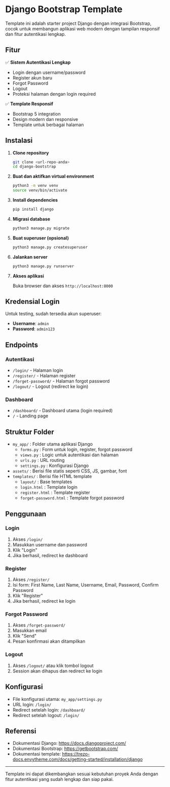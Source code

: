 # Django Bootstrap Template

Template ini adalah starter project Django dengan integrasi Bootstrap, cocok untuk membangun aplikasi web modern dengan tampilan responsif dan fitur autentikasi lengkap.

## Fitur

✅ **Sistem Autentikasi Lengkap**
- Login dengan username/password
- Register akun baru
- Forgot Password
- Logout
- Proteksi halaman dengan login required

✅ **Template Responsif**
- Bootstrap 5 integration
- Design modern dan responsive
- Template untuk berbagai halaman

## Instalasi

1. **Clone repository**

   ```bash
   git clone <url-repo-anda>
   cd django-bootstrap
   ```

2. **Buat dan aktifkan virtual environment**

   ```bash
   python3 -m venv venv
   source venv/bin/activate
   ```

3. **Install dependencies**

   ```bash
   pip install django
   ```

4. **Migrasi database**

   ```bash
   python3 manage.py migrate
   ```

5. **Buat superuser (opsional)**

   ```bash
   python3 manage.py createsuperuser
   ```

6. **Jalankan server**

   ```bash
   python3 manage.py runserver
   ```

7. **Akses aplikasi**

   Buka browser dan akses `http://localhost:8000`

## Kredensial Login

Untuk testing, sudah tersedia akun superuser:
- **Username**: `admin`
- **Password**: `admin123`

## Endpoints

### Autentikasi
- `/login/` - Halaman login
- `/register/` - Halaman register
- `/forget-password/` - Halaman forgot password
- `/logout/` - Logout (redirect ke login)

### Dashboard
- `/dashboard/` - Dashboard utama (login required)
- `/` - Landing page

## Struktur Folder

- `my_app/` : Folder utama aplikasi Django
  - `forms.py` : Form untuk login, register, forgot password
  - `views.py` : Logic untuk autentikasi dan halaman
  - `urls.py` : URL routing
  - `settings.py` : Konfigurasi Django
- `assets/` : Berisi file statis seperti CSS, JS, gambar, font
- `templates/` : Berisi file HTML template
  - `layout/` : Base templates
  - `login.html` : Template login
  - `register.html` : Template register
  - `forget-password.html` : Template forgot password

## Penggunaan

### Login
1. Akses `/login/`
2. Masukkan username dan password
3. Klik "Login"
4. Jika berhasil, redirect ke dashboard

### Register
1. Akses `/register/`
2. Isi form: First Name, Last Name, Username, Email, Password, Confirm Password
3. Klik "Register"
4. Jika berhasil, redirect ke login

### Forgot Password
1. Akses `/forget-password/`
2. Masukkan email
3. Klik "Send"
4. Pesan konfirmasi akan ditampilkan

### Logout
1. Akses `/logout/` atau klik tombol logout
2. Session akan dihapus dan redirect ke login

## Konfigurasi

- File konfigurasi utama: `my_app/settings.py`
- URL login: `/login/`
- Redirect setelah login: `/dashboard/`
- Redirect setelah logout: `/login/`

## Referensi

- Dokumentasi Django: https://docs.djangoproject.com/
- Dokumentasi Bootstrap: https://getbootstrap.com/
- Dokumentasi template: https://trezo-docs.envytheme.com/docs/getting-started/installation/django

---

Template ini dapat dikembangkan sesuai kebutuhan proyek Anda dengan fitur autentikasi yang sudah lengkap dan siap pakai.
